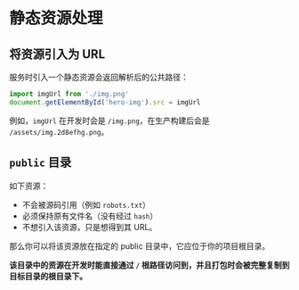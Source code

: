 # 静态资源处理

## 将资源引入为 URL

服务时引入一个静态资源会返回解析后的公共路径：

```js
import imgUrl from './img.png'
document.getElementById('hero-img').src = imgUrl
```

例如，`imgUrl` 在开发时会是 `/img.png`，在生产构建后会是 `/assets/img.2d8efhg.png`。

## `public` 目录

如下资源：

- 不会被源码引用（例如 `robots.txt`）
- 必须保持原有文件名（没有经过 `hash`）
- 不想引入该资源，只是想得到其 URL。

那么你可以将该资源放在指定的 public 目录中，它应位于你的项目根目录。

**该目录中的资源在开发时能直接通过 `/` 根路径访问到，并且打包时会被完整复制到目标目录的根目录下。**
